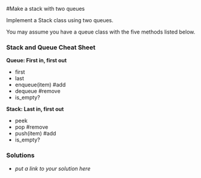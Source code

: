 #Make a stack with two queues

Implement a Stack class using two queues.

You may assume you have a queue class with the five methods listed below.

### Stack and Queue Cheat Sheet

**Queue: First in, first out**
- first
- last
- enqueue(item) #add
- dequeue #remove
- is_empty?

**Stack: Last in, first out**
- peek
- pop #remove
- push(item) #add
- is_empty?


### Solutions
- *put a link to your solution here*
